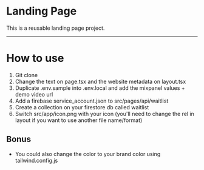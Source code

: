 # Landing Page
This is a reusable landing page project.

---
# How to use

1. Git clone
2. Change the text on page.tsx and the website metadata on layout.tsx
3. Duplicate .env.sample into .env.local and add the mixpanel values + demo video url
4. Add a firebase service_account.json to src/pages/api/waitlist
5. Create a collection on your firestore db called waitlist
6. Switch src/app/icon.png with your icon (you'll need to change the rel in layout if you want to use another file name/format)

## Bonus

- You could also change the color to your brand color using tailwind.config.js